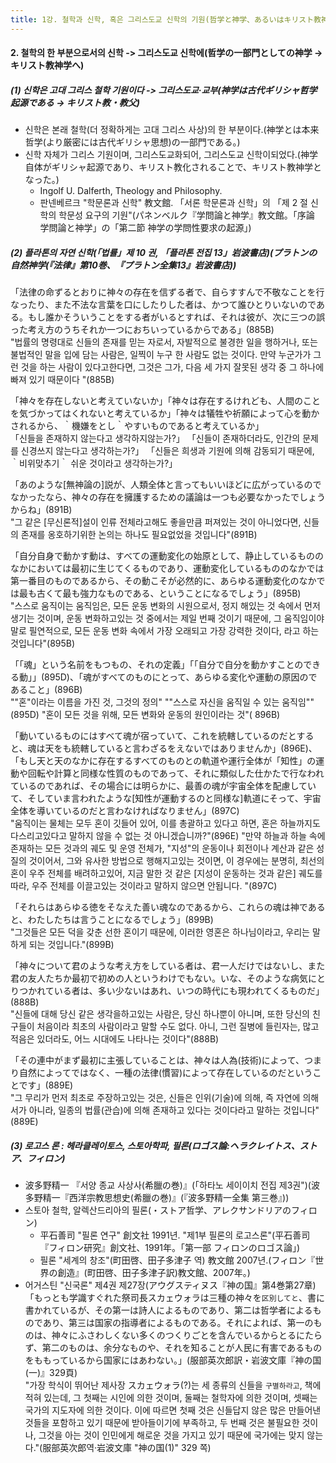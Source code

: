 ```yaml
---
title: 1강. 철학과 신학, 혹은 그리스도교 신학의 기원(哲学と神学、あるいはキリスト教神学の起源) 02
---
```


#### 2. 철학의 한 부분으로서의 신학 -> 그리스도교 신학에(哲学の一部門としての神学 -> キリスト教神学へ)

##### (1) 신학은 고대 그리스 철학 기원이다 -> 그리스도교·교부(神学は古代ギリシャ哲学起源である → キリスト教・教父)

-   신학은 본래 철학(더 정확하게는 고대 그리스 사상)의 한 부분이다.(神学とは本来哲学(より厳密には古代ギリシャ思想)の一部門である。)
-   신학 자체가 그리스 기원이며, 그리스도교화되어, 그리스도교 신학이되었다.(神学自体がギリシャ起源であり、キリスト教化されることで、キリスト教神学となった。)
    -   Ingolf U. Dalferth, Theology and Philosophy.
    -   판넨베르크 "학문론과 신학" 教文館. 「서론 학문론과 신학」의 「제 2 절 신학의 학문성 요구의 기원"(パネンベルク『学問論と神学』教文館。「序論 学問論と神学」の「第二節 神学の学問性要求の起源」)

##### (2) 플라톤의 자연 신학(「법률」제 10 권, 「플라톤 전집 13」岩波書店)(プラトンの自然神学(『法律』第10巻、『プラトン全集13』岩波書店))

「法律の命ずるとおりに神々の存在を信ずる者で、自らすすんで不敬なことを行なったり、また不法な言葉を口にしたりした者は、かつて誰ひとりいないのである。もし誰かそういうことをする者がいるとすれば、それは彼が、次に三つの誤った考え方のうちそれか一つにおちいっているからである」(885B)  
"법률의 명령대로 신들의 존재를 믿는 자로서, 자발적으로 불경한 일을 행하거나, 또는 불법적인 말을 입에 담는 사람은, 일찍이 누구 한 사람도 없는 것이다. 만약 누군가가 그런 것을 하는 사람이 있다고한다면, 그것은 그가, 다음 세 가지 잘못된 생각 중 그 하나에 빠져 있기 때문이다 "(885B)  

「神々を存在しないと考えていないか」「神々は存在するけれども、人間のことを気づかってはくれないと考えているか」「神々は犠牲や祈願によって心を動かされるから、｀機嫌をとし｀やすいものであると考えているか」  
「신들을 존재하지 않는다고 생각하지않는가?」 「신들이 존재하더라도, 인간의 문제를 신경쓰지 않는다고 생각하는가?」 「신들은 희생과 기원에 의해 감동되기 때문에, ｀비위맞추기｀ 쉬운 것이라고 생각하는가?」

「あのような[無神論の]説が、人類全体と言ってもいいほどに広がっているのでなかったなら、神々の存在を擁護するための議論は一つも必要なかったでしょうからね」(891B)  
"그 같은 [무신론적]설이 인류 전체라고해도 좋을만큼 퍼져있는 것이 아니었다면, 신들의 존재를 옹호하기위한 논의는 하나도 필요없었을 것입니다"(891B)

「自分自身で動かす動は、すべての運動変化の始原として、静止しているもののなかにおいては最初に生じてくるものであり、運動変化しているもののなかでは第一番目のものであるから、その動こそが必然的に、あらゆる運動変化のなかでは最も古くて最も強力なものである、ということになるでしょう」(895B)  
"스스로 움직이는 움직임은, 모든 운동 변화의 시원으로서, 정지 해있는 것 속에서 먼저 생기는 것이며, 운동 변화하고있는 것 중에서는 제일 번째 것이기 때문에, 그 움직임이야말로 필연적으로, 모든 운동 변화 속에서 가장 오래되고 가장 강력한 것이다, 라고 하는 것입니다"(895B)

「「魂」という名前をもつもの、それの定義」「「自分で自分を動かすことのできる動」」(895D)、「魂がすべてのものにとって、あらゆる変化や運動の原因のであること」(896B)  
""혼"이라는 이름을 가진 것, 그것의 정의" ""스스로 자신을 움직일 수 있는 움직임""(895D) "혼이 모든 것을 위해, 모든 변화와 운동의 원인이라는 것"( 896B)

「動いているものにはすべて魂が宿っていて、これを統轄しているのだとすると、魂は天をも統轄していると言わざるをえないではありませんか」(896E)、「もし天と天のなかに存在するすべてのものとの軌道や運行全体が「知性」の運動や回転や計算と同様な性質のものであって、それに類似した仕かたで行なわれているのであれば、その場合には明らかに、最善の魂が宇宙全体を配慮していて、そしていま言われたような[知性が運動するのと同様な]軌道にそって、宇宙全体を導いているのだと言わなければなりません」(897C)  
"움직이는 물체는 모두 혼이 깃들어 있어, 이를 총괄하고 있다고 하면, 혼은 하늘까지도 다스리고있다고 말하지 않을 수 없는 것 아니겠습니까?"(896E) "만약 하늘과 하늘 속에 존재하는 모든 것과의 궤도 및 운영 전체가, "지성"의 운동이나 회전이나 계산과 같은 성질의 것이어서, 그와 유사한 방법으로 행해지고있는 것이면, 이 경우에는 분명히, 최선의 혼이 우주 전체를 배려하고있어, 지금 말한 것 같은 [지성이 운동하는 것과 같은] 궤도를 따라, 우주 전체를 이끌고있는 것이라고 말하지 않으면 안됩니다. "(897C)

「それらはあらゆる徳をそなえた善い魂なのであるから、これらの魂は神であると、わたしたちは言うことになるでしょう」(899B)  
"그것들은 모든 덕을 갖춘 선한 혼이기 때문에, 이러한 영혼은 하나님이라고, 우리는 말하게 되는 것입니다."(899B)

「神々について君のような考え方をしている者は、君一人だけではないし、また君の友人たちか最初で初めの人というわけでもない。いな、そのような病気にとりつかれている者は、多い少ないはあれ、いつの時代にも現われてくるものだ」(888B)  
"신들에 대해 당신 같은 생각을하고있는 사람은, 당신 하나뿐이 아니며, 또한 당신의 친구들이 처음이라 최초의 사람이라고 말할 수도 없다. 아니, 그런 질병에 들린자는, 많고 적음은 있더라도, 어느 시대에도 나타나는 것이다"(888B)

「その連中がまず最初に主張していることは、神々は人為(技術)によって、つまり自然によってではなく、一種の法律(慣習)によって存在しているのだということです」(889E)  
"그 무리가 먼저 최초로 주장하고있는 것은, 신들은 인위(기술)에 의해, 즉 자연에 의해서가 아니라, 일종의 법률(관습)에 의해 존재하고 있다는 것이다라고 말하는 것입니다"(889E)

##### (3) 로고스 론 : 헤라클레이토스, 스토아학파, 필론(ロゴス論:ヘラクレイトス、ストア、フィロン)
-   波多野精一 『서양 종교 사상사(希臘の巻)』(「하타노 세이이치 전집 제3권")(波多野精一『西洋宗教思想史(希臘の巻)』(『波多野精一全集 第三巻』))
-   스토아 철학, 알렉산드리아의 필론(・ストア哲学、アレクサンドリアのフィロン)
    -   平石善司 "필론 연구" 創文社 1991년. "제1부 필론의 로고스론"(平石善司『フィロン研究』創文社、1991年。「第一部 フィロンのロゴス論」)
    -   필론 "세계의 창조"(町田啓、田子多津子 역) 教文館 2007년.(フィロン『世界の創造』(町田啓、田子多津子訳)教文館、2007年。)
-   어거스틴 "신국론" 제4권 제27장(アウグスティヌス『神の国』第4巻第27章)  
「もっとも学識すぐれた祭司長スカェウォラは三種の神々を`区別してと`、書に書かれているが、その第一は詩人によるものであり、第二は哲学者によるものであり、第三は国家の指導者によるものである。それによれば、第一のものは、神々にふさわしくない多くのつくりごとを含んでいるからとるにたらず、第二のものは、余分なものや、それを知ることが人民に有害であるものをももっているから国家にはあわない。」(服部英次郎訳・岩波文庫『神の国(一)』329頁)  
"가장 학식이 뛰어난 제사장 スカェウォラ(?)는 세 종류의 신들을 `구별하라고`, 책에 적혀 있는데, 그 첫째는 시인에 의한 것이며, 둘째는 철학자에 의한 것이며, 셋째는 국가의 지도자에 의한 것이다. 이에 따르면 첫째 것은 신들답지 않은 많은 만들어낸 것들을 포함하고 있기 때문에 받아들이기에 부족하고, 두 번째 것은 불필요한 것이나, 그것을 아는 것이 인민에게 해로운 것을 가지고 있기 때문에 국가에는 맞지 않는다."(服部英次郎역·岩波文庫 "神の国(1)" 329 쪽)
